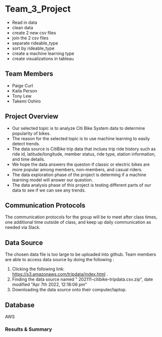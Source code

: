 # Team_3_Project

* Read in data
* clean data
* create 2 new csv files 
* join the 2 csv files
* separate rideable_type
* sort by rideable_type
* create a machine learning type
* create visualizations in tableau


## Team Members
* Paige Curl
* Kaila Person
* Tony Lew
* Takemi Oshiro

## Project Overview
- Our selected topic is to analyze Citi Bike System data to determine popularity of bikes. 
- The reason for the selected topic is to use machine learning to easily detect trends. 
- The data source is CitiBike trip data that inclues trip ride history such as ride id, latitude/longitude, member status, ride type, station information, and time details. 
- We hope the data answers the queston if classic or electric bikes are more popular among members, non-members, and casual riders.
- The data exploration phase of the project is determing if a machine learning model will answer our question. 
- The data analysis phase of this project is testing different parts of our data to see if we can see any trends.

## Communication Protocols 
The communication protocols for the group will be to meet after class times, one additional time outside of class, and keep up daily communication as needed via Slack.

## Data Source 
The chosen data file is too large to be uploaded into github. Team members are able to access data source by doing the following :
1. Clicking the following link: https://s3.amazonaws.com/tripdata/index.html .
2. Finding the data source named " 202111-citibike-tripdata.csv.zip", date modified "Apr 7th 2022, 12:18:06 pm" 
3. Downloading the data source onto their computer/laptop.

## Database
AWS

### Results & Summary
